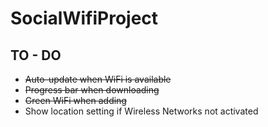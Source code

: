 SocialWifiProject
========
TO - DO
-------

- ~~Auto-update when WiFi is available~~
- ~~Progress bar when downloading~~
- ~~Green WiFi when adding~~
- Show location setting if Wireless Networks not activated
